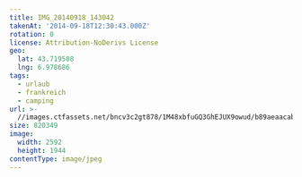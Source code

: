 ```yaml
---
title: IMG_20140918_143042
takenAt: '2014-09-18T12:30:43.000Z'
rotation: 0
license: Attribution-NoDerivs License
geo:
  lat: 43.719508
  lng: 6.978686
tags:
  - urlaub
  - frankreich
  - camping
url: >-
  //images.ctfassets.net/bncv3c2gt878/1M48xbfuGQ3GhEJUX9owud/b89aeaacab262b7f9f17b591f2432276/img_20140918_143042_28234193221_o
size: 820349
image:
  width: 2592
  height: 1944
contentType: image/jpeg
---
```


